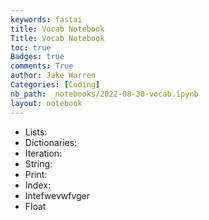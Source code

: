 ```yaml
---
keywords: fastai
title: Vocab Notebook
Title: Vocab Notebook
toc: true
Badges: true
comments: True
author: Jake Warren
Categories: [Coding]
nb_path: _notebooks/2022-08-30-vocab.ipynb
layout: notebook
---
```


<!--
#################################################
### THIS FILE WAS AUTOGENERATED! DO NOT EDIT! ###
#################################################
# file to edit: _notebooks/2022-08-30-vocab.ipynb
-->

<div class="container" id="notebook-container">
        
<div class="cell border-box-sizing text_cell rendered"><div class="inner_cell">
<div class="text_cell_render border-box-sizing rendered_html">
<ul>
<li>Lists:</li>
<li>Dictionaries:</li>
<li>Iteration:</li>
<li>String:</li>
<li>Print:</li>
<li>Index:</li>
<li>Intefwevwfvger</li>
<li>Float</li>
</ul>

</div>
</div>
</div>
</div>
 


